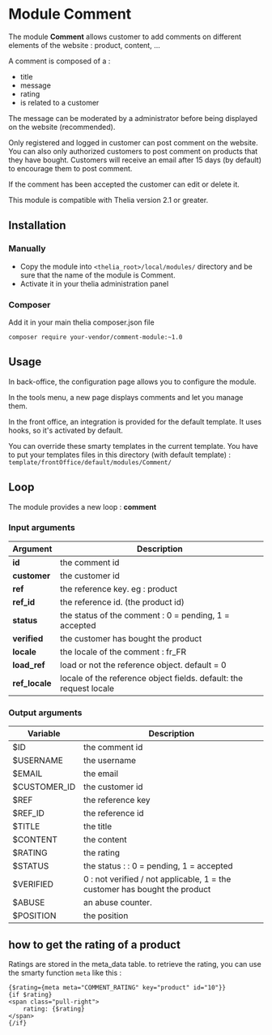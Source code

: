 # Module Comment

The module **Comment** allows customer to add comments on different elements of the website : product, content, ...

A comment is composed of a :
  
- title 
- message
- rating
- is related to a customer

The message can be moderated by a administrator before being displayed on the website (recommended). 

Only registered and logged in customer can post comment on the website. You can also only authorized customers to post
comment on products that they have bought. Customers will receive an email after 15 days (by default) to encourage them
to post comment.   

If the comment has been accepted the customer can edit or delete it.

This module is compatible with Thelia version 2.1 or greater. 

## Installation

### Manually

* Copy the module into ```<thelia_root>/local/modules/``` directory and be sure that the name of the module is Comment.
* Activate it in your thelia administration panel

### Composer

Add it in your main thelia composer.json file

```
composer require your-vendor/comment-module:~1.0
```

## Usage

In back-office, the configuration page allows you to configure the module.

In the tools menu, a new page displays comments and let you manage them.

In the front office, an integration is provided for the default template. It uses hooks, so it's activated by default.

You can override these smarty templates in the current template. You have to put your templates files in this directory
 (with default template) : `template/frontOffice/default/modules/Comment/`

## Loop

The module provides a new loop : **comment**

### Input arguments

|Argument |Description |
|---      |--- |
|**id**        | the comment id                                                     |
|**customer**  | the customer id                                                    |
|**ref**       | the reference key. eg : product                                    |
|**ref_id**    | the reference id. (the product id)                                 |
|**status**    | the status of the comment : 0 = pending, 1 = accepted              |
|**verified**  | the customer has bought the product                                |
|**locale**    | the locale of the comment : fr_FR                                  |
|**load_ref**  | load or not the reference object. default = 0                      |
|**ref_locale**| locale of the reference object fields. default: the request locale |

### Output arguments

|Variable   |Description |
|---        |--- |
|$ID          | the comment id                                                             |                                                                       
|$USERNAME    | the username                                                               |                                                                           
|$EMAIL       | the email                                                                  |                                                                    
|$CUSTOMER_ID | the customer id                                                            |                                                                                
|$REF         | the reference key                                                          |                                                                          
|$REF_ID      | the reference id                                                           |                                                                            
|$TITLE       | the title                                                                  |                                                                    
|$CONTENT     | the content                                                                |                                                                         
|$RATING      | the rating                                                                 |                                                                      
|$STATUS      | the status :  : 0 = pending, 1 = accepted                                  |                                                                                                      
|$VERIFIED    | 0 : not verified / not applicable, 1 = the customer has bought the product |                                                                                                                                        
|$ABUSE       | an abuse counter.                                                          |                                                                             
|$POSITION    | the position                                                               |

## how to get the rating of a product

Ratings are stored in the meta_data table. to retrieve the rating, you can use the smarty function `meta` like this :

```smarty
{$rating={meta meta="COMMENT_RATING" key="product" id="10"}}
{if $rating}
<span class="pull-right">
    rating: {$rating}
</span>
{/if}
```



